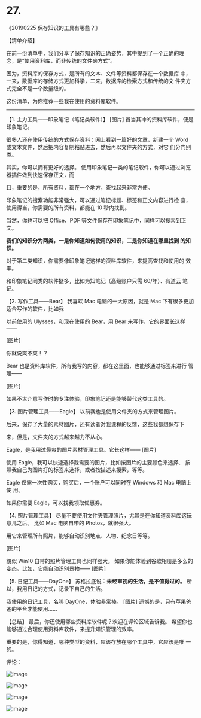 # 27.

《20190225 保存知识的工具有哪些？》

【清单介绍】

在前一份清单中，我们分享了保存知识的正确姿势，其中提到了一个正确的理 念，是“使用资料库，而非传统的文件夹方式”。

因为，资料库的保存方式，是所有的文本、文件等资料都保存在一个数据库 中，一来，数据库的存储方式更加科学，二来，数据库的检索方式和传统的文 件夹方式完全不是一个数量级的。

这份清单，为你推荐一些我在使用的资料库软件。

---

【1\. 主力工具——印象笔记（笔记类软件）】 [图片] 首当其冲的资料库软件，便是印象笔记。

很多人还在使用传统的方式保存资料：网上看到一篇好的文章，新建一个 Word 或文本文件，然后把内容复制粘贴进去，然后再以文件夹的方式，对它 们分门别类。

其实，你可以拥有更好的选择。 使用印象笔记一类的笔记软件，你可以通过浏览器插件做到快速保存正文，而

且，重要的是，所有资料，都在一个地方，查找起来非常方便。

印象笔记的搜索功能非常强大，可以通过笔记标题、标签和正文内容进行检 查，使用得当，你需要的所有资料，都能在 10 秒内找到。

当然，你也可以把 Office、PDF 等文件保存在印象笔记中，同样可以搜索到正 文。

**我们的知识分为两类，一是你知道如何使用的知识，二是你知道在哪里找到 的知识。**

对于第二类知识，你需要像印象笔记这样的资料库软件，来提高查找和使用的 效率。

和印象笔记同类的软件挺多，比如为知笔记（高级账户只需 60/年）、有道云 笔记。

【2\. 写作工具——Bear】 我喜欢 Mac 电脑的一大原因，就是 Mac 下有很多更加适合写作的软件，比如我

以前使用的 Ulysses，和现在使用的 Bear，用 Bear 来写作，它的界面长这样——

[图片]

你就说爽不爽！？

Bear 也是资料库软件，所有我写的内容，都在这里面，也能够通过标签来进行 管理——

[图片]

如果不太介意写作时的专注体验，印象笔记还是能够替代这类工具的。

【3\. 图片管理工具——Eagle】 以前我也是使用文件夹的方式来管理图片。

后来，保存了大量的素材图片，还有读者对我课程的反馈，这些我都想保存下

来，但是，文件夹的方式越来越力不从心。

Eagle，是我用过最爽的图片素材管理工具。它长这样—— [图片]

使用 Eagle，我可以快速选择我需要的图片，比如按图片的主要颜色来选择、 按照我自己为图片打的标签来选择，或者按描述来搜索，等等。

Eagle 仅需一次性购买，购买后，一个账户可以同时在 Windows 和 Mac 电脑上使 用。

如果你需要 Eagle，可以找我领取优惠券。

【4\. 照片管理工具】 尽量不要使用文件夹管理照片，尤其是在你知道资料库这玩意儿之后。 比如 Mac 电脑自带的 Photos，就很强大。

用它来管理所有照片，能够自动识别地点、人物、纪念日等等。

[图片]

貌似 Win10 自带的照片管理工具也同样强大。 如果你能体验到谷歌相册是多么的变态。比如，它能自动识别景物—— [图片]

【5\. 日记工具——DayOne】 苏格拉底说：**未经审视的生活，是不值得过的。** 所以，我用日记的方式，记录下自己的生活。

我使用的日记工具，名叫 DayOne，体验非常棒。 [图片] 遗憾的是，只有苹果爸爸的平台才能使用……

【总结】 最后，你还使用哪些资料库软件呢？欢迎在评论区域告诉我。 希望你也能够通过合理使用资料库软件，来提升知识管理的效率。

重要的是，你得知道，哪种类型的资料，应该存放在哪个工具中，它应该是唯 一的。

评论：

![image](img/Image_047.png)

![image](img/Image_048.png)

![image](img/Image_049.png)

![image](img/Image_050.png)